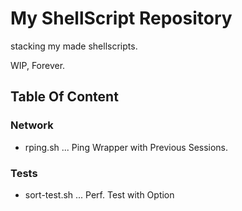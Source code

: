 # My ShellScript Repository

stacking my made shellscripts.

WIP, Forever.

## Table Of Content

### Network

- rping.sh ... Ping Wrapper with Previous Sessions.

### Tests

- sort-test.sh ... Perf. Test with Option
